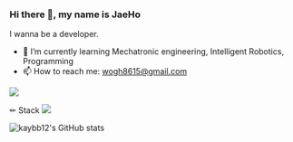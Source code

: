 ### Hi there 👋, my name is JaeHo
I wanna be a developer.

- 🌱 I’m currently learning Mechatronic engineering, Intelligent Robotics, Programming
- 📫 How to reach me: wogh8615@gmail.com

<a href="https://jjh99.notion.site/jjh99/Introduction-About-Myself-d15b317eba674602a1d3c32ffe98d9aa/">
  <img src="https://img.shields.io/badge/notion-f7df1e?style=flat-square&logo=Notion&logoColor=yellow"/>
</a>

✏ Stack
<img src="https://img.shields.io/badge/C++-f7df1e?style=flat-square&logo=C++&logoColor=white"/>

![kaybb12's GitHub stats](https://github-readme-stats.vercel.app/api?username=kaybb12&show_icons=true&theme=shadow_blue)


<!--**kaybb12/kaybb12** is a ✨ _special_ ✨ repository because its `README.md` (this file) appears on your GitHub profile.-->
